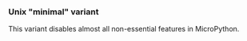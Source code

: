### Unix "minimal" variant

This variant disables almost all non-essential features in MicroPython.
